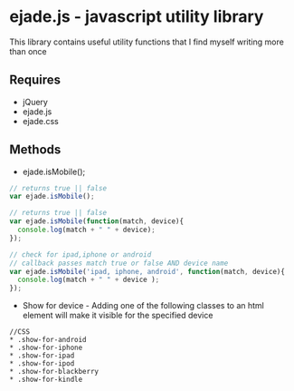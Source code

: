 # ejade.js - javascript utility library

This library contains useful utility functions that I find myself writing more than once

## Requires 
* jQuery
* ejade.js 
* ejade.css

## Methods

* ejade.isMobile();

```javascript
// returns true || false
var ejade.isMobile(); 
```

```javascript
// returns true || false
var ejade.isMobile(function(match, device){
  console.log(match + " " + device);
}); 
```

```javascript
// check for ipad,iphone or android
// callback passes match true or false AND device name
var ejade.isMobile('ipad, iphone, android', function(match, device){
  console.log(match + " " + device );
}); 
```

* Show for device - Adding one of the following classes to an html element will make it visible for the specified device

```
//CSS
* .show-for-android
* .show-for-iphone
* .show-for-ipad
* .show-for-ipod
* .show-for-blackberry
* .show-for-kindle
```